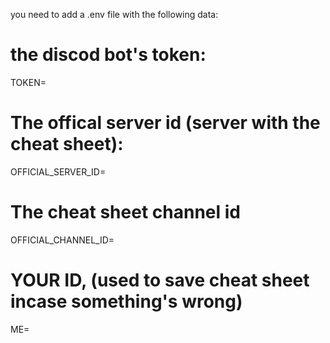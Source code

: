 you need to add a .env file with the following data:
# the discod bot's token:
TOKEN=

# The offical server id (server with the cheat sheet):
OFFICIAL_SERVER_ID=

# The cheat sheet channel id
OFFICIAL_CHANNEL_ID=

# YOUR ID, (used to save cheat sheet incase something's wrong)
ME=
